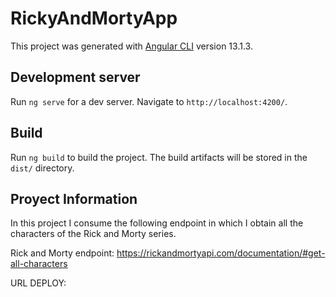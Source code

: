 # RickyAndMortyApp

This project was generated with [Angular CLI](https://github.com/angular/angular-cli) version 13.1.3.

## Development server

Run `ng serve` for a dev server. Navigate to `http://localhost:4200/`. 

## Build

Run `ng build` to build the project. The build artifacts will be stored in the `dist/` directory.


## Proyect Information

In this project I consume the following endpoint in which I obtain all the characters of the Rick and Morty series.

Rick and Morty endpoint: https://rickandmortyapi.com/documentation/#get-all-characters

URL DEPLOY: 
